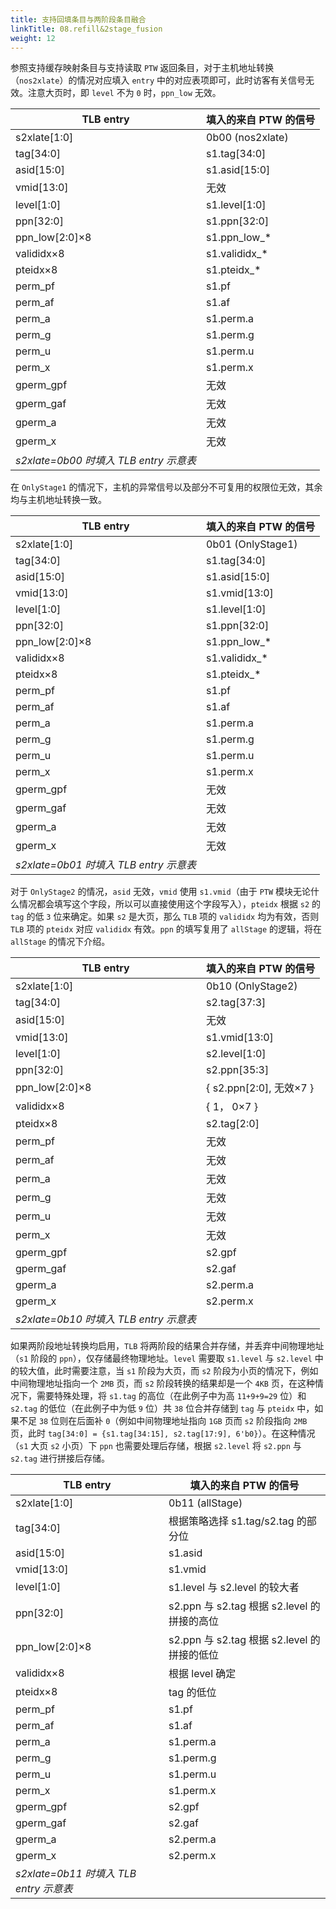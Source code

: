 ```yaml
---
title: 支持回填条目与两阶段条目融合
linkTitle: 08.refill&2stage_fusion
weight: 12
---
```


参照支持缓存映射条目与支持读取 `PTW` 返回条目，对于主机地址转换（`nos2xlate`）的情况对应填入 `entry` 中的对应表项即可，此时访客有关信号无效。注意大页时，即 `level` 不为 `0` 时，`ppn_low` 无效。

| TLB entry                   | 填入的来自 PTW 的信号      |
|-----------------------------|-----------------------------|
| s2xlate[1:0]                | 0b00 (nos2xlate)           |
| tag[34:0]                   | s1.tag[34:0]               |
| asid[15:0]                  | s1.asid[15:0]              |
| vmid[13:0]                  | 无效                        |
| level[1:0]                  | s1.level[1:0]              |
| ppn[32:0]                   | s1.ppn[32:0]               |
| ppn_low[2:0]×8              | s1.ppn_low_*                |
| valididx×8                  | s1.valididx_*               |
| pteidx×8                    | s1.pteidx_*                 |
| perm_pf                     | s1.pf                       |
| perm_af                     | s1.af                       |
| perm_a                      | s1.perm.a                   |
| perm_g                      | s1.perm.g                   |
| perm_u                      | s1.perm.u                   |
| perm_x                      | s1.perm.x                   |
| gperm_gpf                   | 无效                        |
| gperm_gaf                   | 无效                        |
| gperm_a                     | 无效                        |
| gperm_x                     | 无效                        |
| *s2xlate=0b00 时填入 TLB entry 示意表*

在 `OnlyStage1` 的情况下，主机的异常信号以及部分不可复用的权限位无效，其余均与主机地址转换一致。

| TLB entry                   | 填入的来自 PTW 的信号      |
|-----------------------------|-----------------------------|
| s2xlate[1:0]                | 0b01 (OnlyStage1)          |
| tag[34:0]                   | s1.tag[34:0]               |
| asid[15:0]                  | s1.asid[15:0]              |
| vmid[13:0]                  | s1.vmid[13:0]              |
| level[1:0]                  | s1.level[1:0]              |
| ppn[32:0]                   | s1.ppn[32:0]               |
| ppn_low[2:0]×8              | s1.ppn_low_*                |
| valididx×8                  | s1.valididx_*               |
| pteidx×8                    | s1.pteidx_*                 |
| perm_pf                     | s1.pf                       |
| perm_af                     | s1.af                       |
| perm_a                      | s1.perm.a                   |
| perm_g                      | s1.perm.g                   |
| perm_u                      | s1.perm.u                   |
| perm_x                      | s1.perm.x                   |
| gperm_gpf                   | 无效                        |
| gperm_gaf                   | 无效                        |
| gperm_a                     | 无效                        |
| gperm_x                     | 无效                        |
| *s2xlate=0b01 时填入 TLB entry 示意表*

对于 `OnlyStage2` 的情况，`asid` 无效，`vmid` 使用 `s1.vmid`（由于 `PTW` 模块无论什么情况都会填写这个字段，所以可以直接使用这个字段写入），`pteidx` 根据 `s2` 的 `tag` 的低 `3` 位来确定。如果 `s2` 是大页，那么 `TLB` 项的 `valididx` 均为有效，否则 `TLB` 项的 `pteidx` 对应 `valididx` 有效。`ppn` 的填写复用了 `allStage` 的逻辑，将在 `allStage` 的情况下介绍。

| TLB entry                   | 填入的来自 PTW 的信号      |
|-----------------------------|-----------------------------|
| s2xlate[1:0]                | 0b10 (OnlyStage2)          |
| tag[34:0]                   | s2.tag[37:3]               |
| asid[15:0]                  | 无效                        |
| vmid[13:0]                  | s1.vmid[13:0]              |
| level[1:0]                  | s2.level[1:0]              |
| ppn[32:0]                   | s2.ppn[35:3]               |
| ppn_low[2:0]×8              | { s2.ppn[2:0], 无效×7 }    |
| valididx×8                  | { 1， 0×7 }                 |
| pteidx×8                    | s2.tag[2:0]                |
| perm_pf                     | 无效                        |
| perm_af                     | 无效                        |
| perm_a                      | 无效                        |
| perm_g                      | 无效                        |
| perm_u                      | 无效                        |
| perm_x                      | 无效                        |
| gperm_gpf                   | s2.gpf                      |
| gperm_gaf                   | s2.gaf                      |
| gperm_a                     | s2.perm.a                   |
| gperm_x                     | s2.perm.x                   |
| *s2xlate=0b10 时填入 TLB entry 示意表*

如果两阶段地址转换均启用，`TLB` 将两阶段的结果合并存储，并丢弃中间物理地址（`s1` 阶段的 `ppn`），仅存储最终物理地址。`level` 需要取 `s1.level` 与 `s2.level` 中的较大值，此时需要注意，当 `s1` 阶段为大页，而 `s2` 阶段为小页的情况下，例如中间物理地址指向一个 `2MB` 页，而 `s2` 阶段转换的结果却是一个 `4KB` 页，在这种情况下，需要特殊处理，将 `s1.tag` 的高位（在此例子中为高 `11+9+9=29` 位）和 `s2.tag` 的低位（在此例子中为低 `9` 位）共 `38` 位合并存储到 `tag` 与 `pteidx` 中，如果不足 `38` 位则在后面补 `0`（例如中间物理地址指向 `1GB` 页而 `s2` 阶段指向 `2MB` 页，此时 `tag[34:0] = {s1.tag[34:15], s2.tag[17:9], 6'b0}`）。在这种情况（`s1` 大页 `s2` 小页）下 `ppn` 也需要处理后存储，根据 `s2.level` 将 `s2.ppn` 与 `s2.tag` 进行拼接后存储。

| TLB entry                   | 填入的来自 PTW 的信号      |
|-----------------------------|-----------------------------|
| s2xlate[1:0]                | 0b11 (allStage)            |
| tag[34:0]                   | 根据策略选择 s1.tag/s2.tag 的部分位 |
| asid[15:0]                  | s1.asid                     |
| vmid[13:0]                  | s1.vmid                     |
| level[1:0]                  | s1.level 与 s2.level 的较大者 |
| ppn[32:0]                   | s2.ppn 与 s2.tag 根据 s2.level 的拼接的高位 |
| ppn_low[2:0]×8              | s2.ppn 与 s2.tag 根据 s2.level 的拼接的低位 |
| valididx×8                  | 根据 level 确定            |
| pteidx×8                    | tag 的低位                  |
| perm_pf                     | s1.pf                       |
| perm_af                     | s1.af                       |
| perm_a                      | s1.perm.a                   |
| perm_g                      | s1.perm.g                   |
| perm_u                      | s1.perm.u                   |
| perm_x                      | s1.perm.x                   |
| gperm_gpf                   | s2.gpf                      |
| gperm_gaf                   | s2.gaf                      |
| gperm_a                     | s2.perm.a                   |
| gperm_x                     | s2.perm.x                   |
| *s2xlate=0b11 时填入 TLB entry 示意表*
